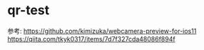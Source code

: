 # qr-test


参考:
https://github.com/kimizuka/webcamera-preview-for-ios11
https://qiita.com/tkyk0317/items/7d7f327cda48086f894f
